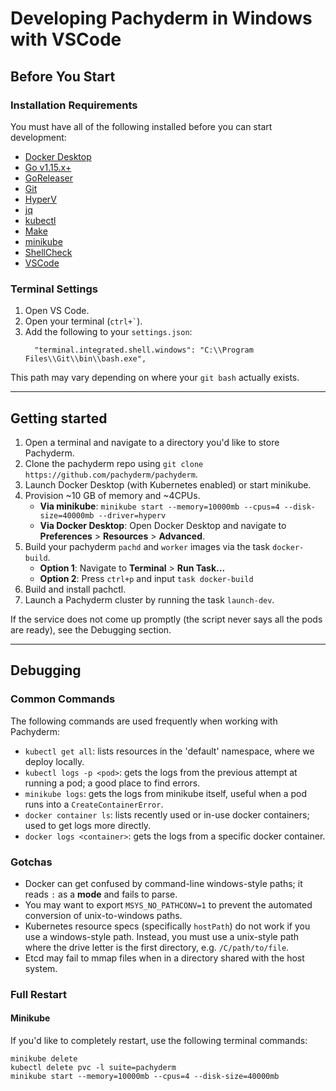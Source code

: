 # Developing Pachyderm in Windows with VSCode

## Before You Start 

### Installation Requirements

You must have all of the following installed before you can start development:

- [Docker Desktop](https://www.docker.com/products/docker-desktop/)
- [Go v1.15.x+](https://go.dev/dl/)
- [GoReleaser](https://github.com/goreleaser/goreleaser/releases)
- [Git](https://git-scm.com/download/win)
- [HyperV](https://docs.microsoft.com/en-us/virtualization/hyper-v-on-windows/quick-start/enable-hyper-v)
- [jq](https://stedolan.github.io/jq/download/)
- [kubectl](https://kubernetes.io/docs/tasks/tools/)
- [Make](http://gnuwin32.sourceforge.net/packages/make.htm)
- [minikube](https://minikube.sigs.k8s.io/docs/start/)
- [ShellCheck](https://github.com/koalaman/shellcheck#user-content-installing)
- [VSCode](https://code.visualstudio.com/download)

### Terminal Settings

1. Open VS Code.
2. Open your terminal (`` ctrl+` ``).
3. Add the following to your `settings.json`: 
     ```
       "terminal.integrated.shell.windows": "C:\\Program Files\\Git\\bin\\bash.exe",
     ``` 
This path may vary depending on where your `git bash` actually exists. 

---

## Getting started

1. Open a terminal and navigate to a directory you'd like to store Pachyderm.
2. Clone the pachyderm repo using `git clone https://github.com/pachyderm/pachyderm`.
3. Launch Docker Desktop (with Kubernetes enabled) or start minikube.  
4. Provision  ~10 GB of memory and ~4CPUs.
      - **Via minikube**:  `minikube start --memory=10000mb --cpus=4 --disk-size=40000mb --driver=hyperv`
      - **Via Docker Desktop**: Open Docker Desktop and navigate to **Preferences** > **Resources** > **Advanced**. 
5. Build your pachyderm `pachd` and `worker` images via the task `docker-build`.
      - **Option 1**: Navigate to **Terminal** > **Run Task...**
      - **Option 2**: Press `ctrl+p` and input `task docker-build`
6. Build and install pachctl.
7. Launch a Pachyderm cluster by running the task `launch-dev`.  

 If the service does not come up promptly (the script never says all the pods are ready), see the Debugging section.

 ---

## Debugging

### Common Commands

The following commands are used frequently when working with Pachyderm: 

- `kubectl get all`: lists resources in the 'default' namespace, where we deploy locally. 
- `kubectl logs -p <pod>`: gets the logs from the previous attempt at running a pod; a good place to find errors.
- `minikube logs`: gets the logs from minikube itself, useful when a pod runs into a `CreateContainerError`.
- `docker container ls`: lists recently used or in-use docker containers; used to get logs more directly.
- `docker logs <container>`: gets the logs from a specific docker container.

### Gotchas 

- Docker can get confused by command-line windows-style paths; it reads `:` as a **mode** and fails to parse.
- You may want to export `MSYS_NO_PATHCONV=1` to prevent the automated conversion of unix-to-windows paths.
- Kubernetes resource specs (specifically `hostPath`) do not work if you use a windows-style path.  Instead, you must use a unix-style path where the drive letter is the first directory, e.g. `/C/path/to/file`.
- Etcd may fail to mmap files when in a directory shared with the host system. 


### Full Restart

#### Minikube 
If you'd like to completely restart, use the following terminal commands:

```
minikube delete
kubectl delete pvc -l suite=pachyderm 
minikube start --memory=10000mb --cpus=4 --disk-size=40000mb
```
